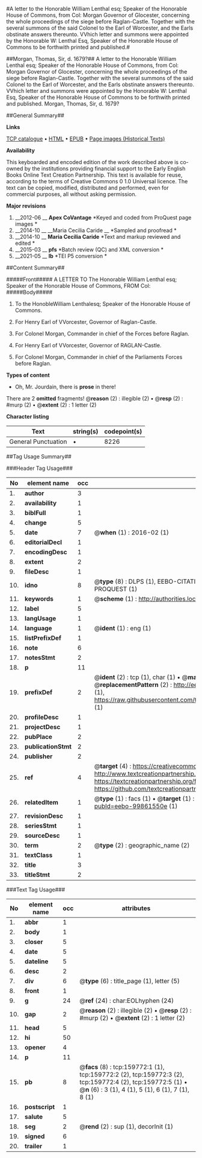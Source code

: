 #A letter to the Honorable William Lenthal esq; Speaker of the Honorable House of Commons, from Col: Morgan Governor of Glocester, concerning the whole proceedings of the siege before Raglan-Castle. Together with the several summons of the said Colonel to the Earl of Worcester, and the Earls obstinate answers thereunto. VVhich letter and summons were appointed by the Honorable W: Lenthal Esq, Speaker of the Honorable House of Commons to be forthwith printed and published.#

##Morgan, Thomas, Sir, d. 1679?##
A letter to the Honorable William Lenthal esq; Speaker of the Honorable House of Commons, from Col: Morgan Governor of Glocester, concerning the whole proceedings of the siege before Raglan-Castle. Together with the several summons of the said Colonel to the Earl of Worcester, and the Earls obstinate answers thereunto. VVhich letter and summons were appointed by the Honorable W: Lenthal Esq, Speaker of the Honorable House of Commons to be forthwith printed and published.
Morgan, Thomas, Sir, d. 1679?

##General Summary##

**Links**

[TCP catalogue](http://www.ota.ox.ac.uk/tcp/)  • 
[HTML](http://tei.it.ox.ac.uk/tcp/Texts-HTML/free/A89/A89309.html)  • 
[EPUB](http://tei.it.ox.ac.uk/tcp/Texts-EPUB/free/A89/A89309.epub) • 
[Page images (Historical Texts)](https://historicaltexts.jisc.ac.uk/eebo-99861550e)

**Availability**

This keyboarded and encoded edition of the work described above is co-owned by the
    institutions providing financial support to the Early English Books Online Text Creation
    Partnership. This text is available for reuse, according to the terms of  Creative Commons 0 1.0 Universal
    licence. The text can be copied, modified, distributed and performed, even for commercial
    purposes, all without asking permission.

**Major revisions**

1. __2012-06 __ __Apex CoVantage__ *Keyed and coded from ProQuest page images *
1. __2014-10 __ __Maria Cecilia Caride __ *Sampled and proofread *
1. __2014-10 __ __Maria Cecilia Caride__ *Text and markup reviewed and edited *
1. __2015-03 __ __pfs__ *Batch review (QC) and XML conversion *
1. __2021-05 __ __lb__ *TEI P5 conversion *

##Content Summary##

#####Front#####
 A LETTER TO The Honorable William Lenthal esq; Speaker of the Honorable House of Commons, FROM Col:
#####Body#####

1. To the HonobleWilliam Lenthalesq; Speaker of the Honorable House of Commons.

1. For Henry Earl of VVorcester, Governor of Raglan-Castle.

1. For Colonel Morgan, Commander in chief of the Forces before Raglan.

1. For Henry Earl of VVorcester, Governor of RAGLAN-Castle.

1. For Colonel Morgan, Commander in chief of the Parliaments Forces before Raglan.

**Types of content**

  * Oh, Mr. Jourdain, there is **prose** in there!

There are 2 **omitted** fragments! 
 @__reason__ (2) : illegible (2)  •  @__resp__ (2) : #murp (2)  •  @__extent__ (2) : 1 letter (2)

**Character listing**


|Text|string(s)|codepoint(s)|
|---|---|---|
|General Punctuation|•|8226|

##Tag Usage Summary##

###Header Tag Usage###

|No|element name|occ|attributes|
|---|---|---|---|
|1.|__author__|3||
|2.|__availability__|1||
|3.|__biblFull__|1||
|4.|__change__|5||
|5.|__date__|7| @__when__ (1) : 2016-02 (1)|
|6.|__editorialDecl__|1||
|7.|__encodingDesc__|1||
|8.|__extent__|2||
|9.|__fileDesc__|1||
|10.|__idno__|8| @__type__ (8) : DLPS (1), EEBO-CITATION (1), VID (1), EEBO-PROQUEST (1), STC (3), PROQUEST (1)|
|11.|__keywords__|1| @__scheme__ (1) : http://authorities.loc.gov/ (1)|
|12.|__label__|5||
|13.|__langUsage__|1||
|14.|__language__|1| @__ident__ (1) : eng (1)|
|15.|__listPrefixDef__|1||
|16.|__note__|6||
|17.|__notesStmt__|2||
|18.|__p__|11||
|19.|__prefixDef__|2| @__ident__ (2) : tcp (1), char (1)  •  @__matchPattern__ (2) : ([0-9\-]+):([0-9IVX]+) (1), (.+) (1)  •  @__replacementPattern__ (2) : http://eebo.chadwyck.com/downloadtiff?vid=$1&page=$2 (1), https://raw.githubusercontent.com/textcreationpartnership/Texts/master/tcpchars.xml#$1 (1)|
|20.|__profileDesc__|1||
|21.|__projectDesc__|1||
|22.|__pubPlace__|2||
|23.|__publicationStmt__|2||
|24.|__publisher__|2||
|25.|__ref__|4| @__target__ (4) : https://creativecommons.org/publicdomain/zero/1.0/ (1), http://www.textcreationpartnership.org/docs/. (1), https://textcreationpartnership.org/faq/#faq05 (1), https://github.com/textcreationpartnership (1)|
|26.|__relatedItem__|1| @__type__ (1) : facs (1)  •  @__target__ (1) : https://data.historicaltexts.jisc.ac.uk/view?pubId=eebo-99861550e (1)|
|27.|__revisionDesc__|1||
|28.|__seriesStmt__|1||
|29.|__sourceDesc__|1||
|30.|__term__|2| @__type__ (2) : geographic_name (2)|
|31.|__textClass__|1||
|32.|__title__|3||
|33.|__titleStmt__|2||


###Text Tag Usage###

|No|element name|occ|attributes|
|---|---|---|---|
|1.|__abbr__|1||
|2.|__body__|1||
|3.|__closer__|5||
|4.|__date__|5||
|5.|__dateline__|5||
|6.|__desc__|2||
|7.|__div__|6| @__type__ (6) : title_page (1), letter (5)|
|8.|__front__|1||
|9.|__g__|24| @__ref__ (24) : char:EOLhyphen (24)|
|10.|__gap__|2| @__reason__ (2) : illegible (2)  •  @__resp__ (2) : #murp (2)  •  @__extent__ (2) : 1 letter (2)|
|11.|__head__|5||
|12.|__hi__|50||
|13.|__opener__|4||
|14.|__p__|11||
|15.|__pb__|8| @__facs__ (8) : tcp:159772:1 (1), tcp:159772:2 (2), tcp:159772:3 (2), tcp:159772:4 (2), tcp:159772:5 (1)  •  @__n__ (6) : 3 (1), 4 (1), 5 (1), 6 (1), 7 (1), 8 (1)|
|16.|__postscript__|1||
|17.|__salute__|5||
|18.|__seg__|2| @__rend__ (2) : sup (1), decorInit (1)|
|19.|__signed__|6||
|20.|__trailer__|1||
